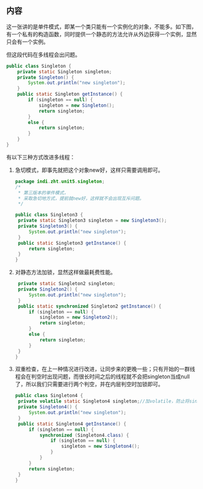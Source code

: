 ## 内容

这一张讲的是单件模式，即某一个类只能有一个实例化的对象，不能多。如下图，有一个私有的构造函数，同时提供一个静态的方法允许从外边获得一个实例，显然只会有一个实例。

但这段代码在多线程会出问题。

```java
public class Singleton {
	private static Singleton singleton;
	private Singleton() {
		System.out.println("new singleton");
	}
	public static Singleton getInstance() {
		if (singleton == null) {
			singleton = new Singleton();
			return singleton;
		}
		else {
			return singleton;
		}
	}
}

```

有以下三种方式改进多线程：

1. 急切模式，即事先就把这个对象new好，这样只需要调用即可。

   ```java
   package indi.zht.unit5.singleton;
   /*
    * 第三版本的单件模式，
    * 采取急切地方式，提前就new好，这样就不会出现互斥问题。
    */
   
   public class Singleton3 {
   	private static Singleton3 singleton = new Singleton3();
   	private Singleton3() {
   		System.out.println("new singleton");
   	}
   	public static Singleton3 getInstance() {
   		return singleton;
   	}
   }
   ```

   

2. 对静态方法加锁，显然这样做最耗费性能。

   ```java
   	private static Singleton2 singleton;
   	private Singleton2() {
   		System.out.println("new singleton");
   	}
   	public static synchronized Singleton2 getInstance() {
   		if (singleton == null) {
   			singleton = new Singleton2();
   			return singleton;
   		}
   		else {
   			return singleton;
   		}
   	}
   }
   ```

3. 双重检查，在上一种情况进行改进，让同步来的更晚一些；只有开始的一群线程会在判空时出现问题，而很长时间之后的线程就不会把singleton当成null了，所以我们只需要进行两个判空，并在内层判空时加锁即可。

   ```java
   public class Singleton4 {
   	private volatile static Singleton4 singleton;//加volatile，防止将singleton读入cache。
   	private Singleton4() {
   		System.out.println("new singleton");
   	}
   	public static Singleton4 getInstance() {
   		if (singleton == null) {
   			synchronized (Singleton4.class) {
   				if (singleton == null) {
   					singleton = new Singleton4();
   				}
   			}
   		}
   		return singleton;
   	}
   }
   ```

   

